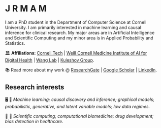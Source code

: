 # J R M A M

I am a PhD student in the Department of Computer Science at Cornell University. I am primarily interested in machine learning and causal inference for clinical research. My major areas are in Artificial Intelligence and Scientific Computing and my minor area is in Applied Probability and Statistics.

🏛️ **Affiliations:** [Cornell Tech](https://tech.cornell.edu/) | [Weill Cornell Medicine Institute of AI for Digital Health](https://phs.weill.cornell.edu/research-collaboration/our-divisions/institute-artificial-intelligence-digital-health) | [Wang Lab](https://wcm-wanglab.github.io/) | [Kuleshov Group](https://www.cs.cornell.edu/~kuleshov/).

📚 Read more about my work @ [ResearchGate](https://www.researchgate.net/profile/Jacqueline_Maasch) | [Google Scholar](https://scholar.google.com/citations?user=5l9n9J8AAAAJ&hl=en&oi=ao) | [LinkedIn](www.linkedin.com/in/jmaasch).

<!---

## Proficiencies
* **Proficient:** ```Java```, ```R```, ```Python```, ```LaTeX```
* **Actively learning:** ```C```, ```JavaScript```, ```Bash```, ```MATLAB```

<p align="center">
<img src="https://user-images.githubusercontent.com/50045763/100778674-4c888c80-33d5-11eb-9343-4cc26044876a.jpg" width=600>
  </p>
  
>Barnsley fern fractals computed in `R` and visualized with `ggplot2`, `ggthemes`, and [`ashR`](https://github.com/jmaasch/ashR).

--->

## Research interests

🖥️ 🔢 *Machine learning; causal discovery and inference; graphical models; probabilistic, generative, and latent variable models; low data regimes.* 

🔬 💊 *Scientific computing; computational biomedicine; drug development; bias detection in healthcare.*
